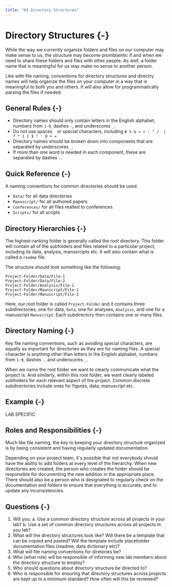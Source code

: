 ```yaml
---
title: "04 Directory Structures"
---
```


# Directory Structures {-}

While the way we currently organize folders and files on our computer may make sense to us, the structure may become promblamtic if and when we need to share these folders and files with other people. As well, a folder name that is meaningful for us may make no sense to another person.

Like with file naming, conventions for directory structures and directry names will help organize the files on your computer in a way that is meaningful to both you and others. It will also allow for programmatically parsing the files if needed.

## General Rules {-}

* Directory names should only contain letters in the English alphabet, numbers from `1-9`, dashes `-`, and underscores `_`.
* Do not use spaces ` ` or special characters, including `# % & < > : " /  | ? * { } $ ! ' @ + =`
* Directory names should be broken down into components that are separated by underscores `_`.
* If more than one word is needed in each component, these are separated by dashes `-`.

## Quick Reference {-}

A naming conventions for common directories should be used:

* `Data/` for all data directories
* `Manuscript/` for all authored papers
* `Conferences/` for all files realted to conferences
* `Scripts/` for all scripts

## Directory Hierarchies {-}

The highest-ranking folder is generally called the root directory. This folder will contain all of the subfolders and files related to a particular project, including its data, analysis, manusrcipts etc. It will also contain what is called a `readme` file.

The structure should look something like the following:

```
Project-Folder/Data/File-1
Project-Folder/Data/File-2
Project-Folder/Analysis/File-1
Project-Folder/Maunscript/File-1
Project-Folder/Manuscript/File-2
```

Here, our root folder is called `Project-Folder` and it contains three subdirectories, one for data, `Data`, one for analyses, `Analysis`, and one for a manuscript `Manuscript`. Each subdirectory then contains one or many files.

## Directory Naming {-}

Key file naming conventions, such as avoiding special characters, are equally as important for directories as they are for naming files. A special character is anything other than letters in the English alphabet, numbers from `1-9`, dashes `-`, and underscores `_`.

<div class="note">
When we name the root folder we want to clearly communicate what the project is. And similarly, within this root folder, we want clearly labeled subfolders for each relevant aspect of the project. Common discrete subdirectories include ones for figures, data, manuscript etc.
</div>

## Example {-}

LAB SPECIFIC


## Roles and Responsibilities {-}

Much like file naming, the key to keeping your directory structure organized is by being consistent and having regularly updated documentation.  

Depending on your project team, it's possible that not everybody should have the ability to add folders at every level of the hierarchy.  When new directories are created, the person who creates the folder should be responsible for documenting the new addition in the appropriate place.  There should also be a person who is designated to regularly check on the documentation and folders to ensure that everything is accurate, and to update any inconsistencies.

## Questions {-}

1. Will you:
    a. Use a common directory structure across all projects in your lab?
    b. Use a set of common directory structures across all projects in you lab?
2. What will the directory structures look like? Will there be a template that can be copied and pasted? Will the template include placeholder documentation files (readme, data dictionary etc)?
3. What will file naming conventions for diretories be?
4. Who (what role) will be responsible of informing new lab members about the directory structure to employ?
5. Who should questions about directory structure be directed to?
6. Who is responsible for ensuring that directory structures across projects are kept up to a minimum standard? How often will this be reviewed?